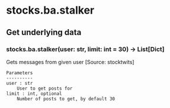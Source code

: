 # stocks.ba.stalker

## Get underlying data 
### stocks.ba.stalker(user: str, limit: int = 30) -> List[Dict]

Gets messages from given user [Source: stocktwits]

    Parameters
    ----------
    user : str
        User to get posts for
    limit : int, optional
        Number of posts to get, by default 30
